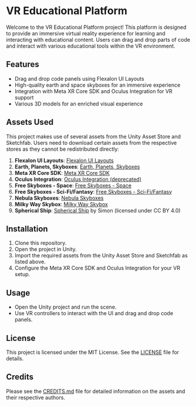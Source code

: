 # VR Educational Platform

Welcome to the VR Educational Platform project! This platform is designed to provide an immersive virtual reality experience for learning and interacting with educational content. Users can drag and drop parts of code and interact with various educational tools within the VR environment.

## Features
- Drag and drop code panels using Flexalon UI Layouts
- High-quality earth and space skyboxes for an immersive experience
- Integration with Meta XR Core SDK and Oculus Integration for VR support
- Various 3D models for an enriched visual experience

## Assets Used
This project makes use of several assets from the Unity Asset Store and Sketchfab. Users need to download certain assets from the respective stores as they cannot be redistributed directly:

1. **Flexalon UI Layouts**: [Flexalon UI Layouts](https://assetstore.unity.com/packages/tools/gui/flexalon-ui-layouts-254652)
2. **Earth, Planets, Skyboxes**: [Earth, Planets, Skyboxes](https://assetstore.unity.com/packages/p/earth-planets-skyboxes-53752)
3. **Meta XR Core SDK**: [Meta XR Core SDK](https://assetstore.unity.com/packages/tools/integration/meta-xr-core-sdk-269169)
4. **Oculus Integration**: [Oculus Integration (deprecated)](https://assetstore.unity.com/packages/tools/integration/oculus-integration-deprecated-82022)
5. **Free Skyboxes - Space**: [Free Skyboxes - Space](https://assetstore.unity.com/packages/2d/textures-materials/sky/free-skyboxes-space-178953)
6. **Free Skyboxes - Sci-Fi/Fantasy**: [Free Skyboxes - Sci-Fi/Fantasy](https://assetstore.unity.com/packages/2d/textures-materials/sky/free-skyboxes-sci-fi-fantasy-184932)
7. **Nebula Skyboxes**: [Nebula Skyboxes](https://assetstore.unity.com/packages/2d/textures-materials/sky/nebula-skyboxes-219924)
8. **Milky Way Skybox**: [Milky Way Skybox](https://assetstore.unity.com/packages/2d/textures-materials/milky-way-skybox-94001)
9. **Spherical Ship**: [Spherical Ship](https://sketchfab.com/3d-models/spherical-ship-a1bed2ab95544638ba24589679a0e898) by Simon (licensed under CC BY 4.0)
## Installation
1. Clone this repository.
2. Open the project in Unity.
3. Import the required assets from the Unity Asset Store and Sketchfab as listed above.
4. Configure the Meta XR Core SDK and Oculus Integration for your VR setup.

## Usage
- Open the Unity project and run the scene.
- Use VR controllers to interact with the UI and drag and drop code panels.

## License
This project is licensed under the MIT License. See the [LICENSE](LICENSE) file for details.

## Credits
Please see the [CREDITS.md](CREDITS.md) file for detailed information on the assets and their respective authors.
